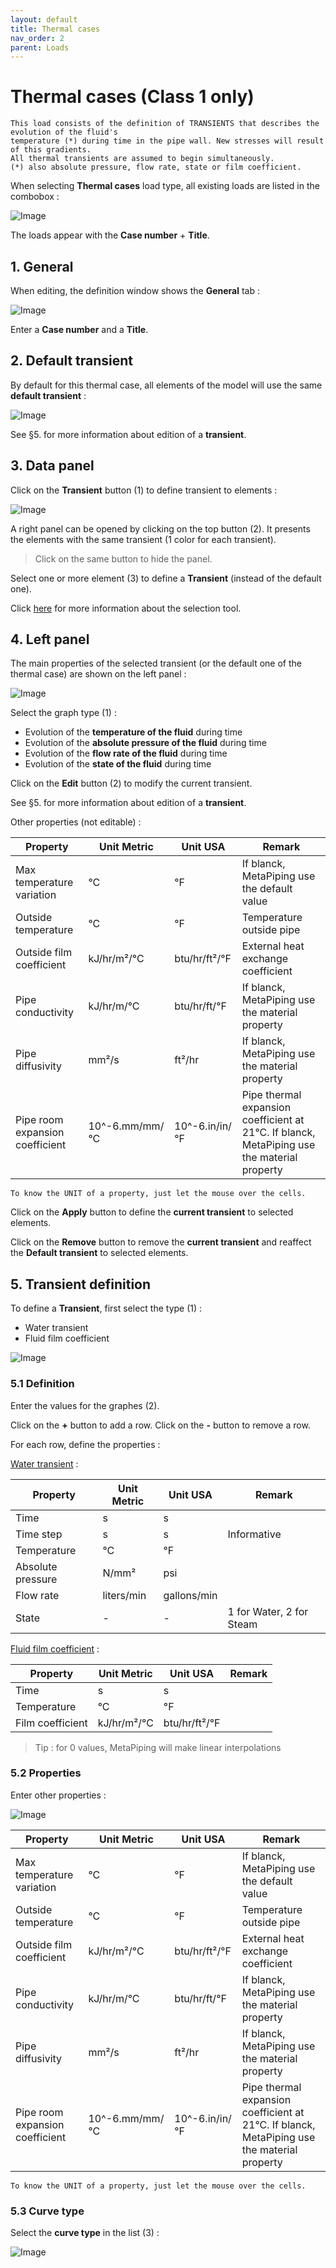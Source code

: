 ```yaml
---
layout: default
title: Thermal cases
nav_order: 2
parent: Loads
---
```


# Thermal cases (Class 1 only)

    This load consists of the definition of TRANSIENTS that describes the evolution of the fluid's 
    temperature (*) during time in the pipe wall. New stresses will result of this gradients.
    All thermal transients are assumed to begin simultaneously.
    (*) also absolute pressure, flow rate, state or film coefficient.

When selecting **Thermal cases** load type, all existing loads are listed in the combobox :

![Image](../Images/Load9.jpg)

The loads appear with the **Case number** + **Title**.

## 1. General

When editing, the definition window shows the **General** tab :

![Image](../Images/Load11.jpg)

Enter a **Case number** and a **Title**.

## 2. Default transient

By default for this thermal case, all elements of the model will use the same **default transient** :

![Image](../Images/Load12.jpg)

See §5. for more information about edition of a **transient**.

## 3. Data panel

Click on the **Transient** button (1) to define transient to elements :

![Image](../Images/Load10.jpg)

A right panel can be opened by clicking on the top button (2). It presents the elements with the same transient (1 color for each transient).

>Click on the same button to hide the panel.

Select one or more element (3) to define a **Transient** (instead of the default one).

Click [here](https://documentation.metapiping.com/Design/Selection.html) for more information about the selection tool.

## 4. Left panel

The main properties of the selected transient (or the default one of the thermal case) are shown on the left panel :

![Image](../Images/Load15.jpg)

Select the graph type (1) :

- Evolution of the **temperature of the fluid** during time
- Evolution of the **absolute pressure of the fluid** during time
- Evolution of the **flow rate of the fluid** during time
- Evolution of the **state of the fluid** during time

Click on the **Edit** button (2) to modify the current transient.

See §5. for more information about edition of a **transient**.

Other properties (not editable) :

| Property | Unit Metric | Unit USA | Remark |
| -------- | ---- | ---- | -- |
| Max temperature variation | °C | °F | If blanck, MetaPiping use the default value |
| Outside temperature | °C | °F | Temperature outside pipe |
| Outside film coefficient | kJ/hr/m²/°C | btu/hr/ft²/°F | External heat exchange coefficient |
| Pipe conductivity | kJ/hr/m/°C | btu/hr/ft/°F | If blanck, MetaPiping use the material property |
| Pipe diffusivity | mm²/s | ft²/hr | If blanck, MetaPiping use the material property |
| Pipe room expansion coefficient | 10^-6.mm/mm/°C | 10^-6.in/in/°F | Pipe thermal expansion coefficient at 21°C. If blanck, MetaPiping use the material property |

    To know the UNIT of a property, just let the mouse over the cells. 

Click on the **Apply** button to define the **current transient** to selected elements.

Click on the **Remove** button to remove the **current transient** and reaffect the **Default transient** to selected elements.

## 5. Transient definition

To define a **Transient**, first select the type (1) :

- Water transient
- Fluid film coefficient

![Image](../Images/Load13.jpg)

### 5.1 Definition

Enter the values for the graphes (2).

Click on the **+** button to add a row. Click on the **-** button to remove a row.

For each row, define the properties :

<ins>Water transient</ins> :

| Property | Unit Metric | Unit USA | Remark |
| -------- | ---- | ---- | -- |
| Time | s | s | |
| Time step | s | s | Informative |
| Temperature | °C | °F | |
| Absolute pressure | N/mm² | psi | |
| Flow rate | liters/min | gallons/min | |
| State | - | - | 1 for Water, 2 for Steam |

<ins>Fluid film coefficient</ins> :

| Property | Unit Metric | Unit USA | Remark |
| -------- | ---- | ---- | -- |
| Time | s | s | |
| Temperature | °C | °F | |
| Film coefficient | kJ/hr/m²/°C | btu/hr/ft²/°F | |

>Tip : for 0 values, MetaPiping will make linear interpolations

### 5.2 Properties

Enter other properties :

![Image](../Images/Load14.jpg)


| Property | Unit Metric | Unit USA | Remark |
| -------- | ---- | ---- | -- |
| Max temperature variation | °C | °F | If blanck, MetaPiping use the default value |
| Outside temperature | °C | °F | Temperature outside pipe |
| Outside film coefficient | kJ/hr/m²/°C | btu/hr/ft²/°F | External heat exchange coefficient |
| Pipe conductivity | kJ/hr/m/°C | btu/hr/ft/°F | If blanck, MetaPiping use the material property |
| Pipe diffusivity | mm²/s | ft²/hr | If blanck, MetaPiping use the material property |
| Pipe room expansion coefficient | 10^-6.mm/mm/°C | 10^-6.in/in/°F | Pipe thermal expansion coefficient at 21°C. If blanck, MetaPiping use the material property |

    To know the UNIT of a property, just let the mouse over the cells. 

### 5.3 Curve type

Select the **curve type** in the list (3) :

![Image](../Images/Load16.jpg)
